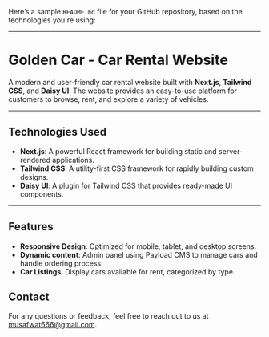 Here’s a sample `README.md` file for your GitHub repository, based on the technologies you're using:

---

#  Golden Car - Car Rental Website

A modern and user-friendly car rental website built with **Next.js**, **Tailwind CSS**, and **Daisy UI**. The website provides an easy-to-use platform for customers to browse, rent, and explore a variety of vehicles.

---

## **Technologies Used**

- **Next.js**: A powerful React framework for building static and server-rendered applications.
- **Tailwind CSS**: A utility-first CSS framework for rapidly building custom designs.
- **Daisy UI**: A plugin for Tailwind CSS that provides ready-made UI components.

---

## **Features**

- **Responsive Design**: Optimized for mobile, tablet, and desktop screens.
- **Dynamic content**: Admin panel using Payload CMS to manage cars and handle ordering process.
- **Car Listings**: Display cars available for rent, categorized by type.


## **Contact**

For any questions or feedback, feel free to reach out to us at musafwat666@gmail.com.
